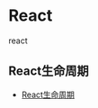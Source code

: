 # React

react

## React生命周期
- [React生命周期](https://zhoujingchao.github.io/front-end/react/lifecycle/#%E5%89%8D%E8%A8%80)


